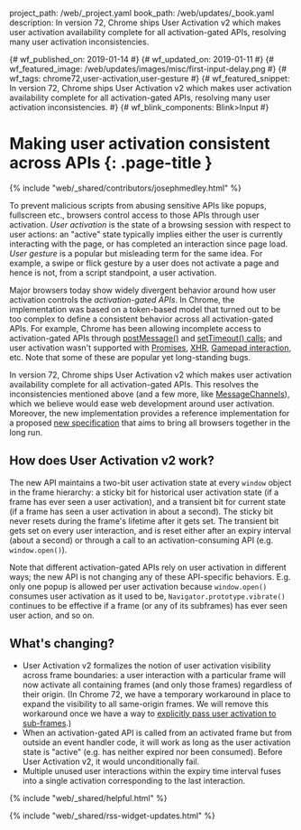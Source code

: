 project_path: /web/_project.yaml
book_path: /web/updates/_book.yaml
description: In version 72, Chrome ships User Activation v2 which makes user activation availability complete for all activation-gated APIs, resolving many user activation inconsistencies.

{# wf_published_on: 2019-01-14 #}
{# wf_updated_on: 2019-01-11 #}
{# wf_featured_image: /web/updates/images/misc/first-input-delay.png #}
{# wf_tags: chrome72,user-activation,user-gesture #}
{# wf_featured_snippet: In version 72, Chrome ships User Activation v2 which makes user activation availability complete for all activation-gated APIs, resolving many user activation inconsistencies. #}
{# wf_blink_components: Blink>Input #}

# Making user activation consistent across APIs {: .page-title }

{% include "web/_shared/contributors/josephmedley.html" %}

To prevent malicious scripts from abusing sensitive APIs like popups,
fullscreen etc., browsers control access to those APIs through user
activation.  _User activation_ is the state of a browsing session with respect
to user actions: an "active" state typically implies either the user is
currently interacting with the page, or has completed an interaction since page
load.  _User gesture_ is a popular but misleading term for the same idea. For
example, a swipe or flick gesture by a user does not activate a page and hence
is not, from a script standpoint, a user activation.

Major browsers today show widely divergent behavior around how user activation
controls the _activation-gated APIs_.  In Chrome, the implementation was based
on a token-based model that turned out to be too complex to define a consistent
behavior across all activation-gated APIs.  For example, Chrome has been
allowing incomplete access to activation-gated APIs through
[postMessage()](https://crbug.com/161068) and
[setTimeout() calls](https://crbug.com/802291); and user activation wasn't
supported with [Promises](https://crbug.com/404161),
[XHR](https://crbug.com/760848),
[Gamepad interaction](https://crbug.com/381596), etc.  Note that some of these
are popular yet long-standing bugs.

In version 72, Chrome ships User Activation v2 which makes user
activation availability complete for all activation-gated APIs.  This resolves
the inconsistencies mentioned above (and a few more, like
[MessageChannels](https://crbug.com/851493)), which we believe would ease web
development around user activation.  Moreover, the new implementation provides
a reference implementation for a proposed
[new specification](https://whatpr.org/html/3851/interaction.html#tracking-user-activation)
that aims to bring all browsers together in the long run.

## How does User Activation v2 work?

The new API maintains a two-bit user activation state at every `window` object
in the frame hierarchy: a sticky bit for historical user activation state (if a
frame has ever seen a user activation), and a transient bit for current state
(if a frame has seen a user activation in about a second).  The sticky bit
never resets during the frame's lifetime after it gets set.  The transient bit
gets set on every user interaction, and is reset either after an expiry
interval (about a second) or through a call to an activation-consuming API
(e.g. `window.open()`).

Note that different activation-gated APIs rely on user activation in different
ways; the new API is not changing any of these API-specific behaviors.  E.g.
only one popup is allowed per user activation because `window.open()` consumes
user activation as it used to be, `Navigator.prototype.vibrate()` continues to
be effective if a frame (or any of its subframes) has ever seen user action,
and so on.

## What's changing?

+   User Activation v2 formalizes the notion of user activation visibility
across frame boundaries: a user interaction with a particular frame will now
activate all containing frames (and only those frames) regardless of their
origin. (In Chrome 72, we have a temporary workaround in place to expand the
visibility to all same-origin frames.  We will remove this workaround once we
have a way to
[explicitly pass user activation to sub-frames](https://crbug.com/728334).)
+   When an activation-gated API is called from an activated frame but from
outside an event handler code, it will work as long as the user activation
state is "active" (e.g. has neither expired nor been consumed).  Before User
Activation v2, it would unconditionally fail.
+   Multiple unused user interactions within the expiry time interval fuses
into a single activation corresponding to the last interaction.

{% include "web/_shared/helpful.html" %}

{% include "web/_shared/rss-widget-updates.html" %}
